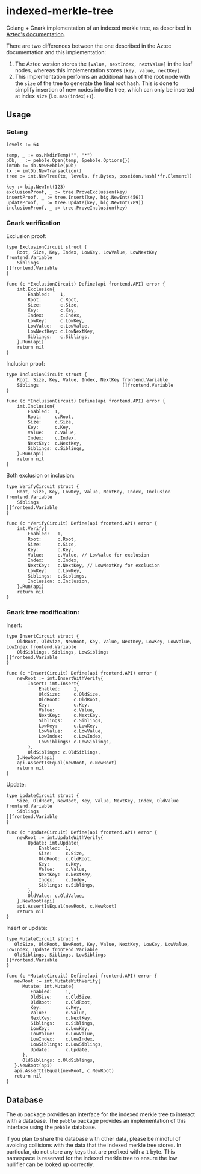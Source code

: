 # indexed-merkle-tree

Golang + Gnark implementation of an indexed merkle tree, as described in
[Aztec's documentation](https://docs.aztec.network/learn/concepts/storage/trees/indexed_merkle_tree).

There are two differences between the one described in the Aztec documentation and this implementation:
1. The Aztec version stores the `[value, nextIndex, nextValue]` in the leaf nodes, whereas this implementation 
   stores `[key, value, nextKey]`.
2. This implementation performs an additional hash of the root node with the `size` of the tree to generate the
   final root hash. This is done to simplify insertion of new nodes into the tree, which can only be inserted
   at index `size` (i.e. `max(index)+1`).

## Usage

### Golang

```golang
levels := 64

temp, _ := os.MkdirTemp("", "*")
pDb, _ := pebble.Open(temp, &pebble.Options{})
imtDb := db.NewPebble(pDb)
tx := imtDb.NewTransaction()
tree := imt.NewTree(tx, levels, fr.Bytes, poseidon.Hash[*fr.Element])

key := big.NewInt(123)
exclusionProof, _ := tree.ProveExclusion(key)
insertProof, _ := tree.Insert(key, big.NewInt(456))
updateProof, _ := tree.Update(key, big.NewInt(789))
inclusionProof, _ := tree.ProveInclusion(key)
```

### Gnark verification

Exclusion proof:
```golang
type ExclusionCircuit struct {
	Root, Size, Key, Index, LowKey, LowValue, LowNextKey frontend.Variable
	Siblings                                             []frontend.Variable
}

func (c *ExclusionCircuit) Define(api frontend.API) error {
	imt.Exclusion{
		Enabled:    1,
		Root:       c.Root,
		Size:       c.Size,
		Key:        c.Key,
		Index:      c.Index,
		LowKey:     c.LowKey,
		LowValue:   c.LowValue,
		LowNextKey: c.LowNextKey,
		Siblings:   c.Siblings,
	}.Run(api)
	return nil
}
```

Inclusion proof:
```golang
type InclusionCircuit struct {
	Root, Size, Key, Value, Index, NextKey frontend.Variable
	Siblings                               []frontend.Variable
}

func (c *InclusionCircuit) Define(api frontend.API) error {
	imt.Inclusion{
		Enabled:  1,
		Root:     c.Root,
		Size:     c.Size,
		Key:      c.Key,
		Value:    c.Value,
		Index:    c.Index,
		NextKey:  c.NextKey,
		Siblings: c.Siblings,
	}.Run(api)
	return nil
}
```

Both exclusion or inclusion:
```golang
type VerifyCircuit struct {
	Root, Size, Key, LowKey, Value, NextKey, Index, Inclusion frontend.Variable
	Siblings                                                  []frontend.Variable
}

func (c *VerifyCircuit) Define(api frontend.API) error {
	imt.Verify{
		Enabled:   1,
		Root:      c.Root,
		Size:      c.Size,
		Key:       c.Key,
		Value:     c.Value, // LowValue for exclusion
		Index:     c.Index,
		NextKey:   c.NextKey, // LowNextKey for exclusion
		LowKey:    c.LowKey,
		Siblings:  c.Siblings,
		Inclusion: c.Inclusion,
	}.Run(api)
	return nil
}
```

### Gnark tree modification:

Insert:
```golang
type InsertCircuit struct {
	OldRoot, OldSize, NewRoot, Key, Value, NextKey, LowKey, LowValue, LowIndex frontend.Variable
	OldSiblings, Siblings, LowSiblings                                         []frontend.Variable
}

func (c *InsertCircuit) Define(api frontend.API) error {
	newRoot := imt.InsertWithVerify{
		Insert: imt.Insert{
			Enabled:     1,
			OldSize:     c.OldSize,
			OldRoot:     c.OldRoot,
			Key:         c.Key,
			Value:       c.Value,
			NextKey:     c.NextKey,
			Siblings:    c.Siblings,
			LowKey:      c.LowKey,
			LowValue:    c.LowValue,
			LowIndex:    c.LowIndex,
			LowSiblings: c.LowSiblings,
		},
		OldSiblings: c.OldSiblings,
	}.NewRoot(api)
	api.AssertIsEqual(newRoot, c.NewRoot)
	return nil
}
```

Update:
```golang
type UpdateCircuit struct {
	Size, OldRoot, NewRoot, Key, Value, NextKey, Index, OldValue frontend.Variable
	Siblings                                                     []frontend.Variable
}

func (c *UpdateCircuit) Define(api frontend.API) error {
	newRoot := imt.UpdateWithVerify{
		Update: imt.Update{
			Enabled:  1,
			Size:     c.Size,
			OldRoot:  c.OldRoot,
			Key:      c.Key,
			Value:    c.Value,
			NextKey:  c.NextKey,
			Index:    c.Index,
			Siblings: c.Siblings,
		},
		OldValue: c.OldValue,
	}.NewRoot(api)
	api.AssertIsEqual(newRoot, c.NewRoot)
	return nil
}
```

Insert or update:
```golang
type MutateCircuit struct {
   OldSize, OldRoot, NewRoot, Key, Value, NextKey, LowKey, LowValue, LowIndex, Update frontend.Variable
   OldSiblings, Siblings, LowSiblings                                                 []frontend.Variable
}

func (c *MutateCircuit) Define(api frontend.API) error {
   newRoot := imt.MutateWithVerify{
	  Mutate: imt.Mutate{
		 Enabled:     1,
		 OldSize:     c.OldSize,
		 OldRoot:     c.OldRoot,
		 Key:         c.Key,
		 Value:       c.Value,
		 NextKey:     c.NextKey,
		 Siblings:    c.Siblings,
		 LowKey:      c.LowKey,
		 LowValue:    c.LowValue,
		 LowIndex:    c.LowIndex,
		 LowSiblings: c.LowSiblings,
		 Update:      c.Update,
	  },
	  OldSiblings: c.OldSiblings,
   }.NewRoot(api)
   api.AssertIsEqual(newRoot, c.NewRoot)
   return nil
}
```

## Database

The `db` package provides an interface for the indexed merkle tree to interact with a database. The `pebble` package
provides an implementation of this interface using the `pebble` database.

If you plan to share the database with other data, please be mindful of avoiding collisions with the data that the
indexed merkle tree stores. In particular, do not store any keys that are prefixed with a `1` byte. This namespace
is reserved for the indexed merkle tree to ensure the low nullifier can be looked up correctly.
